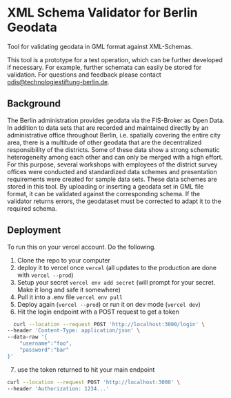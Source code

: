 # XML Schema Validator for Berlin Geodata

Tool for validating geodata in GML format against XML-Schemas.

This tool is a prototype for a test operation, which can be further developed if necessary. For example, further schemata can easily be stored for validation. For questions and feedback please contact odis@technologiestiftung-berlin.de.

## Background

The Berlin administration provides geodata via the FIS-Broker as Open Data. In addition to data sets that are recorded and maintained directly by an administrative office throughout Berlin, i.e. spatially covering the entire city area, there is a multitude of other geodata that are the decentralized responsibility of the districts. Some of these data show a strong schematic heterogeneity among each other and can only be merged with a high effort. For this purpose, several workshops with employees of the district survey offices were conducted and standardized data schemes and presentation requirements were created for sample data sets. These data schemes are stored in this tool. By uploading or inserting a geodata set in GML file format, it can be validated against the corresponding schema. If the validator returns errors, the geodataset must be corrected to adapt it to the required schema. 

## Deployment

To run this on your vercel account. Do the following.

1. Clone the repo to your computer
2. deploy it to vercel once `vercel` (all updates to the production are done with `vercel --prod`)
3. Setup your secret `vercel env add secret` (will prompt for your secret. Make it long and safe it somewhere)
4. Pull it into a .env file `vercel env pull`
5. Deploy again (`vercel --prod`) or run it on dev mode (`vercel dev`)
6. Hit the login endpoint with a POST request to get a token

```bash
  curl --location --request POST 'http://localhost:3000/login' \
--header 'Content-Type: application/json' \
--data-raw '{
    "username":"foo",
    "password":"bar"
}'
```

7. use the token returned to hit your main endpoint

```bash
curl --location --request POST 'http://localhost:3000' \
--header 'Authorization: 1234...'
